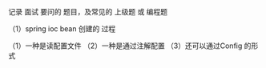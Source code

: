  记录 面试 要问的 题目，及常见的 上级题 或 编程题
 
 
 
 （1）spring ioc bean  创建的 过程
    
   （1）一种是读配置文件
   （2）一种是通过注解配置
   （3）还可以通过Config 的形式
   
   
 